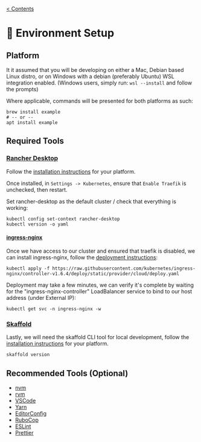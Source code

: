 [< Contents](../README.md#contents)

# :wrench: Environment Setup

## Platform

It it assumed that you will be developing on either a Mac, Debian based Linux distro, or on Windows with a debian (preferably Ubuntu) WSL integration enabled. (Windows users, simply run: `wsl --install` and follow the prompts)

Where applicable, commands will be presented for both platforms as such:

```shell
brew install example
# -- or --
apt install example
```

## Required Tools

### [Rancher Desktop](https://rancherdesktop.io/)

Follow the [installation instructions](https://docs.rancherdesktop.io/getting-started/installation/) for your platform.

Once installed, in `Settings -> Kubernetes`, ensure that `Enable Traefik` is unchecked, then restart.

Set rancher-desktop as the default cluster / check that everything is working:

```shell
kubectl config set-context rancher-desktop
kubectl version -o yaml
```

#### [ingress-nginx](https://github.com/kubernetes/ingress-nginx)

Once we have access to our cluster and ensured that traefik is disabled, we can install ingress-nginx, follow the [deployment instructions](https://kubernetes.github.io/ingress-nginx/deploy/):

```shell
kubectl apply -f https://raw.githubusercontent.com/kubernetes/ingress-nginx/controller-v1.6.4/deploy/static/provider/cloud/deploy.yaml
```

Deployment may take a few minutes, we can verify it's complete by waiting for the "ingress-nginx-controller" LoadBalancer service to bind to our host address (under External IP):

```shell
kubectl get svc -n ingress-nginx -w
```

### [Skaffold](https://skaffold.dev/)

Lastly, we will need the skaffold CLI tool for local development, follow the [installation instructions](https://skaffold.dev/docs/install/#standalone-binary) for your platform.

```shell
skaffold version
```

## Recommended Tools (Optional)

- [nvm]()
- [rvm]()
- [VSCode]()
- [Yarn]()
- [EditorConfig]()
- [RuboCop]()
- [ESLint]()
- [Prettier]()
